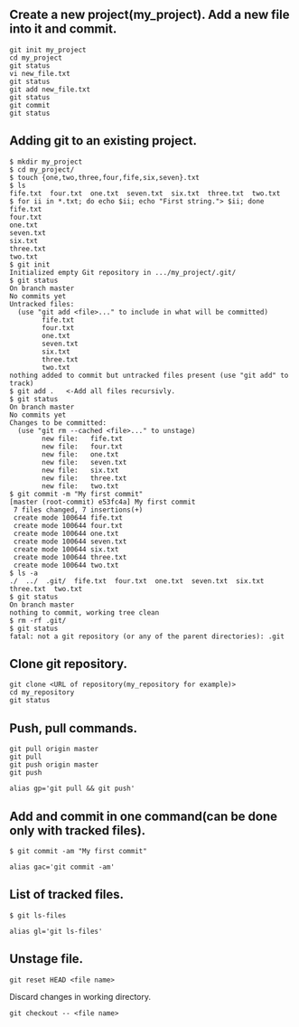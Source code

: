 ## Create a new project(my_project). Add a new file into it and commit.
```
git init my_project
cd my_project
git status
vi new_file.txt
git status
git add new_file.txt
git status
git commit
git status
```
## Adding git to an existing project.
```
$ mkdir my_project
$ cd my_project/
$ touch {one,two,three,four,fife,six,seven}.txt
$ ls
fife.txt  four.txt  one.txt  seven.txt  six.txt  three.txt  two.txt
$ for ii in *.txt; do echo $ii; echo "First string."> $ii; done
fife.txt
four.txt
one.txt
seven.txt
six.txt
three.txt
two.txt
$ git init
Initialized empty Git repository in .../my_project/.git/
$ git status
On branch master
No commits yet
Untracked files:
  (use "git add <file>..." to include in what will be committed)
        fife.txt
        four.txt
        one.txt
        seven.txt
        six.txt
        three.txt
        two.txt
nothing added to commit but untracked files present (use "git add" to track)
$ git add .   <-Add all files recursivly.
$ git status
On branch master
No commits yet
Changes to be committed:
  (use "git rm --cached <file>..." to unstage)
        new file:   fife.txt
        new file:   four.txt
        new file:   one.txt
        new file:   seven.txt
        new file:   six.txt
        new file:   three.txt
        new file:   two.txt
$ git commit -m "My first commit"
[master (root-commit) e53fc4a] My first commit
 7 files changed, 7 insertions(+)
 create mode 100644 fife.txt
 create mode 100644 four.txt
 create mode 100644 one.txt
 create mode 100644 seven.txt
 create mode 100644 six.txt
 create mode 100644 three.txt
 create mode 100644 two.txt
$ ls -a
./  ../  .git/  fife.txt  four.txt  one.txt  seven.txt  six.txt  three.txt  two.txt
$ git status
On branch master
nothing to commit, working tree clean
$ rm -rf .git/
$ git status
fatal: not a git repository (or any of the parent directories): .git
```
## Clone git repository.
```
git clone <URL of repository(my_repository for example)>
cd my_repository
git status
```
## Push, pull commands.
```
git pull origin master
git pull 
git push origin master
git push 

alias gp='git pull && git push' 
```
## Add and commit in one command(can be done only with tracked files).
```
$ git commit -am "My first commit"

alias gac='git commit -am'
```
## List of tracked files.
```
$ git ls-files

alias gl='git ls-files'
```
## Unstage file.
```
git reset HEAD <file name>
```
Discard changes in working directory.
```
git checkout -- <file name>
```
